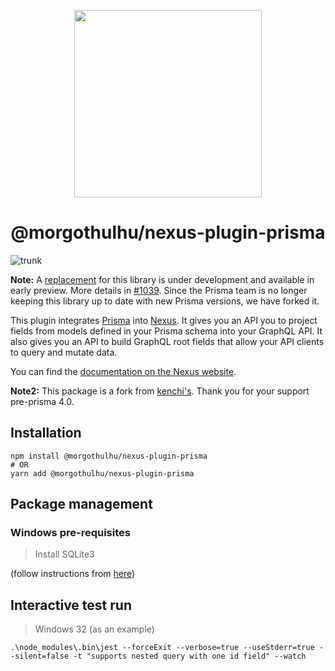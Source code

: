 <p align="center">
  <img src="https://i.imgur.com/8qvElTM.png" width="300" align="center" />
  <h1 align="center">@morgothulhu/nexus-plugin-prisma</h1>
</p>

![trunk](https://github.com/morgothulhu/nexus-plugin-prisma/workflows/trunk/badge.svg)

**Note:** A [replacement](https://github.com/prisma/nexus-prisma/) for this library is under development and available in early preview. More details in [#1039](https://github.com/graphql-nexus/nexus-plugin-prisma/issues/1039). Since the Prisma team is no longer keeping this library up to date with new Prisma versions, we have forked it.

This plugin integrates [Prisma](https://www.prisma.io/) into [Nexus](https://nexusjs.org/). It gives you an API you to project fields from models defined in your Prisma schema into your GraphQL API. It also gives you an API to build GraphQL root fields that allow your API clients to query and mutate data.

You can find the [documentation on the Nexus website](https://nexusjs.org/docs/plugins/prisma/overview).

**Note2:** This package is a fork from [kenchi's](https://github.com/kenchi/nexus-plugin-prisma). Thank you for your support pre-prisma 4.0.

## Installation

```
npm install @morgothulhu/nexus-plugin-prisma
# OR
yarn add @morgothulhu/nexus-plugin-prisma
```

## Package management

### Windows pre-requisites

> Install SQLite3

(follow instructions from [here](http://sqlitetutorials.com/sqlite-installation.html))

## Interactive test run

> Windows 32 (as an example)

`.\node_modules\.bin\jest --forceExit --verbose=true --useStderr=true --silent=false -t "supports nested query with one id field" --watch`